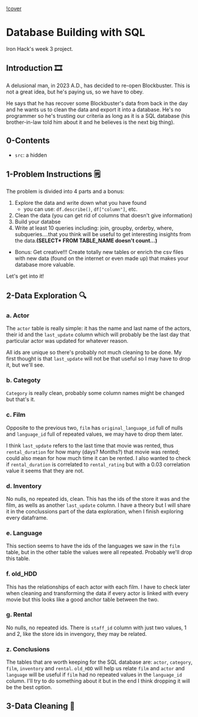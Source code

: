 [!cover](https://github.com/Kohkitos/sql-data-base-building/blob/main/img/cover.jpg)

# Database Building with SQL

Iron Hack's week 3 project.

## Introduction 🎞

A delusional man, in 2023 A.D., has decided to re-open Blockbuster. This is not a great idea, but he's paying us, so we have to obey.

He says that he has recover some Blockbuster's data from back in the day and he wants us to clean the data and export it into a database. He's no programmer so he's trusting our criteria as long as it is a SQL database (his brother-in-law told him about it and he believes is the next big thing).


## 0-Contents

+ `src`: a hidden


## 1-Problem Instructions 🗒

The problem is divided into 4 parts and a bonus:

1. Explore the data and write down what you have found
   - you can use: `df.describe()`, `df["column"]`, etc.
1. Clean the data (you can get rid of columns that doesn't give information)
1. Build your databse
1. Write at least 10 queries including: join, groupby, orderby, where, subqueries….that you think will be useful to get interesting insights from the data.**(SELECT* FROM TABLE_NAME doesn't count...)**
+ Bonus: Get creative!!! Create totally new tables or enrich the csv files with new data (found on the internet or even made up) that makes your database more valuable.

Let's get into it!

## 2-Data Exploration 🔍

### a. Actor

The `actor` table is really simple: it has the name and last name of the actors, their id and the `last_update` column which will probably be the last day that particular actor was updated for whatever reason.

All ids are unique so there's probably not much cleaning to be done. My first thought is that `last_update` will not be that useful so I may have to drop it, but we'll see.

### b. Categoty

`Category` is really clean, probably some column names might be changed but that's it.

### c. Film

Opposite to the previous two, `film` has `original_language_id` full of nulls and `language_id` full of repeated values, we may have to drop them later.

I think `last_update` refers to the last time that movie was rented, thus `rental_duration` for how many (days? Months?) that movie was rented; could also mean for how much time it can be rented. I also wanted to check if `rental_duration` is correlated to `rental_rating` but with a 0.03 correlation value it seems that they are not.

### d. Inventory

No nulls, no repeated ids, clean. This has the ids of the store it was and the film, as wells as another `last_update` column. I have a theory but I will share it in the conclussions part of the data exploration, when I finish exploring every dataframe.

### e. Language

This section seems to have the ids of the languages we saw in the `film` table, but in the other table the values were all repeated. Probably we'll drop this table.

### f. old_HDD

This has the relationships of each actor with each film. I have to check later when cleaning and transforming the data if every actor is linked with every movie but this looks like a good anchor table between the two.

### g. Rental

No nulls, no repeated ids. There is `staff_id` column with just two values, 1 and 2, like the store ids in invengory, they may be related.

### z. Conclusions

The tables that are worth keeping for the SQL database are: `actor`, `category`, `film`, `inventory` and `rental`. `old_HDD` will help us relate `film` and `actor` and `language` will be useful if `film` had no repeated values in the `language_id` column. I'll try to do something about it but in the end I think dropping it will be the best option.

## 3-Data Cleaning 🧹